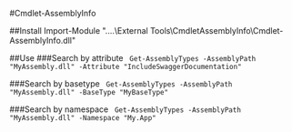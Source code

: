 #Cmdlet-AssemblyInfo

##Install
Import-Module "..\..\External Tools\CmdletAssemblyInfo\Cmdlet-AssemblyInfo.dll"

##Use
###Search by attribute
<code>
Get-AssemblyTypes -AssemblyPath "MyAssembly.dll" -Attribute "IncludeSwaggerDocumentation"
</code>

###Search by basetype
<code>
Get-AssemblyTypes -AssemblyPath "MyAssembly.dll" -BaseType "MyBaseType"
</code>

###Search by namespace
<code>
Get-AssemblyTypes -AssemblyPath "MyAssembly.dll" -Namespace "My.App"
</code>
